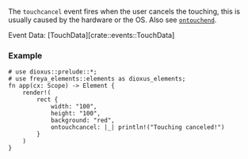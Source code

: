 The `touchcancel` event fires when the user cancels the touching, this is usually caused by the hardware or the OS.
Also see [`ontouchend`](crate::events::ontouchend).

Event Data: [TouchData][crate::events::TouchData]

### Example

```rust, no_run
# use dioxus::prelude::*;
# use freya_elements::elements as dioxus_elements;
fn app(cx: Scope) -> Element {
    render!(
        rect {
            width: "100",
            height: "100",
            background: "red",
            ontouchcancel: |_| println!("Touching canceled!")
        }
    )
}
```